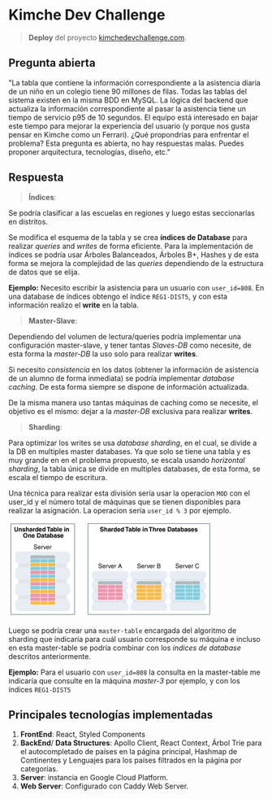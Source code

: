 # Kimche Dev Challenge

> **Deploy** del proyecto [kimchedevchallenge.com](https://www.kimchedevchallenge.com/).

## Pregunta abierta

"La tabla que contiene la información correspondiente a la asistencia diaria de un niño en un colegio tiene 90 millones de filas. Todas las tablas del sistema existen en la misma BDD en MySQL. La lógica del backend que actualiza la información correspondiente al pasar la asistencia tiene un tiempo de servicio p95 de 10 segundos. El equipo está interesado en bajar este tiempo para mejorar la experiencia del usuario (y porque nos gusta pensar en Kimche como un Ferrari). ¿Qué propondrías para enfrentar el problema? Esta pregunta es abierta, no hay respuestas malas. Puedes proponer arquitectura, tecnologías, diseño, etc."


## Respuesta



> **Índices**: 

Se podría clasificar a las escuelas en regiones y luego estas seccionarlas en distritos. 

Se modifica el esquema de la tabla y se crea **índices de Database** para realizar *queries* and *writes* de forma eficiente.
Para la implementación de índices se podría usar Árboles Balanceados, Árboles B+, Hashes
y de esta forma se mejora la complejidad de las *queries* dependiendo de la estructura de datos que se elija.


**Ejemplo:** Necesito escribir la asistencia para un usuario con `user_id=808`. En una database de índices obtengo el 
índice `REG1-DIST5`, y con esta información realizo el **write** en la tabla.


> **Master-Slave**:

Dependiendo del volumen de lectura/queries podría implementar una configuración master-slave, y tener tantas *Slaves-DB* como necesite, 
de esta forma la *master-DB* la uso solo para realizar **writes**.

Si necesito *consistencia* en los datos (obtener la información de asistencia de un alumno de forma inmediata) 
se podría implementar *database caching*.
De esta forma siempre se dispone de información actualizada. 

De la misma manera uso tantas máquinas de caching como se necesite, el objetivo es el mismo:
dejar a la *master-DB* exclusiva para realizar **writes**.

> **Sharding**:
> 
Para optimizar los writes se usa *database sharding*, en el cual, se divide a la DB en multiples master databases.
Ya que solo se tiene una tabla y es muy grande en en el problema propuesto, se escala usando *horizontal sharding*, 
la tabla única  se divide en multiples databases, de esta forma, se escala el tiempo de escritura.

Una técnica para realizar esta división sería usar la operacion `MOD` con el user_id y el número 
total de máquinas que se tienen disponibles para realizar la asignación. La operacion sería `user_id % 3` por ejemplo.

![alt text](public/sharding.png)

Luego se podría crear una `master-table` encargada del algoritmo de sharding que indicaría 
para cuál usuario corresponde su máquina e incluso en esta master-table 
se podría combinar con los *índices de database* descritos anteriormente.

**Ejemplo:** Para el usuario con `user_id=808` la consulta en la master-table me 
indicaría que consulte en la máquina *master-3* por ejemplo, y  con los índices `REG1-DIST5`


## Principales tecnologías implementadas

1. **FrontEnd**: React, Styled Components 
2. **BackEnd**/ **Data Structures**: Apollo Client, React Context, Árbol Trie para el autocompletado de países en la página principal, Hashmap de Continentes y Lenguajes para los países filtrados en la página por categorías.
3. **Server**: instancia en Google Cloud Platform.
4. **Web Server**: Configurado con Caddy Web Server.
